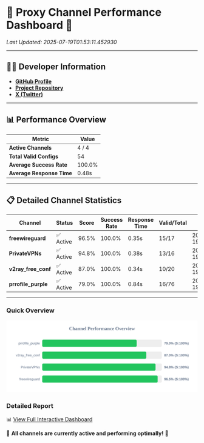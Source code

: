 # 🌟 Proxy Channel Performance Dashboard 🌟

_Last Updated: 2025-07-19T01:53:11.452930_

---

## 👩‍💻 Developer Information

- **[GitHub Profile](https://github.com/4n0nymou3)**  
- **[Project Repository](https://github.com/4n0nymou3/multi-proxy-config-fetcher)**  
- **[X (Twitter)](https://x.com/4n0nymou3)**  

---

## 📊 Performance Overview

| Metric                | Value       |
|-----------------------|-------------|
| **Active Channels**   | 4 / 4       |
| **Total Valid Configs** | 54          |
| **Average Success Rate** | 100.0%      |
| **Average Response Time** | 0.48s       |

---

## 📋 Detailed Channel Statistics

| Channel          | Status     | Score  | Success Rate | Response Time | Valid/Total | Last Success               |
|------------------|------------|--------|--------------|---------------|-------------|----------------------------|
| **freewireguard**  | ✅ Active  | 96.5%  | 100.0% | 0.35s         | 15/17       | 2025-07-19T01:53:11.451336 |
| **PrivateVPNs**  | ✅ Active  | 94.8%  | 100.0% | 0.38s         | 13/16       | 2025-07-19T01:53:11.078337 |
| **v2ray_free_conf**  | ✅ Active  | 87.0%  | 100.0% | 0.34s         | 10/20       | 2025-07-19T01:53:10.659456 |
| **prrofile_purple**  | ✅ Active  | 79.0%  | 100.0% | 0.84s         | 16/76       | 2025-07-19T01:53:10.255893 |

---

### Quick Overview
<div align="center">
  <a href="https://raw.githubusercontent.com/nullluser/NullRepo/refs/heads/main/assets/channel_stats_chart.svg">
    <img src="https://raw.githubusercontent.com/nullluser/NullRepo/refs/heads/main/assets/channel_stats_chart.svg" alt="Source Performance Statistics" width="800">
  </a>
</div>

### Detailed Report
📊 [View Full Interactive Dashboard](https://htmlpreview.github.io/?https://github.com/nullluser/NullRepo/blob/main/assets/performance_report.html)

🎉 **All channels are currently active and performing optimally!** 🎉
